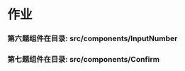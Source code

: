 <!--
 * @Descripttion: 
 * @Author: lishuangli
 * @Date: 2019-11-05 21:39:41
 * @LastEditors: lishuangli
 * @LastEditTime: 2019-11-05 21:42:00
 -->
# 作业

### 第六题组件在目录: src/components/InputNumber
### 第七题组件在目录: src/components/Confirm


